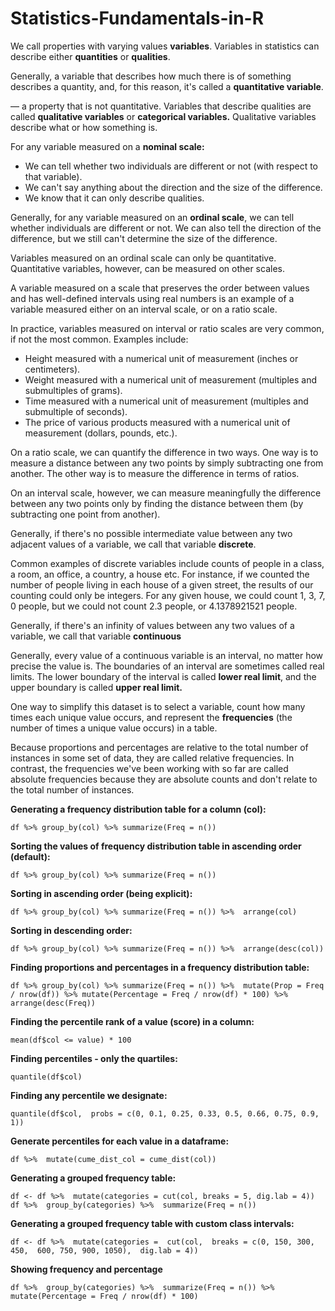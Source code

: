 # Statistics-Fundamentals-in-R


We call properties with varying values **variables**. 
Variables in statistics can describe either **quantities** or **qualities**.


Generally, a variable that describes how much there is of something describes a quantity, and, for this reason, it's called a **quantitative variable**.

— a property that is not quantitative. Variables that describe qualities are called **qualitative variables** or **categorical variables.**
 Qualitative variables describe what or how something is.

For any variable measured on a **nominal scale:**

- We can tell whether two individuals are different or not (with respect to that variable).
- We can't say anything about the direction and the size of the difference.
- We know that it can only describe qualities.

Generally, for any variable measured on an **ordinal scale**, we can tell whether individuals are different or not. 
We can also tell the direction of the difference, but we still can't determine the size of the difference.

Variables measured on an ordinal scale can only be quantitative.
 Quantitative variables, however, can be measured on other scales. 

A variable measured on a scale that preserves the order between values and has well-defined intervals using real numbers is an example of a variable measured either on an interval scale, or on a ratio scale.

In practice, variables measured on interval or ratio scales are very common, if not the most common. Examples include:

- Height measured with a numerical unit of measurement (inches or centimeters).
- Weight measured with a numerical unit of measurement (multiples and submultiples of grams).
- Time measured with a numerical unit of measurement (multiples and submultiple of seconds).
- The price of various products measured with a numerical unit of measurement (dollars, pounds, etc.).


On a ratio scale, we can quantify the difference in two ways. One way is to measure a distance between any two points by simply subtracting one from another.
 The other way is to measure the difference in terms of ratios.

On an interval scale, however, 
we can measure meaningfully the difference between any 
two points only by finding the distance between them 
(by subtracting one point from another).

Generally, if there's no possible intermediate value between any two adjacent 
values of a variable, we call that variable **discrete**.


Common examples of discrete variables include counts of people in a class,
 a room, an office, a country, a house etc. For instance, if we counted the number of
 people living in each house of a given street, the results of our counting could only be integers. 
For any given house, we could count 1, 3, 7, 0 people, but we could not count 2.3 people, or 4.1378921521 people.


Generally, if there's an infinity of values between any two values of a variable, 
we call that variable **continuous**


Generally, every value of a continuous variable is an interval, no matter how precise the value is. The boundaries of an interval are sometimes called real limits.
 The lower boundary of the interval is called **lower real limit**, and the upper boundary is called **upper real limit.**


One way to simplify this dataset is to select a variable,
 count how many times each unique value occurs, and represent
 the **frequencies** (the number of times a unique value occurs) in a table. 



Because proportions and percentages are relative to the total number
 of instances in some set of data, they are called relative frequencies. 
In contrast, the frequencies we've been working with so far are called absolute frequencies because they 
are absolute counts and don't relate to the total number of instances.


**Generating a frequency distribution table for a column (col):**

`df %>%
  group_by(col) %>%
  summarize(Freq = n())`

**Sorting the values of frequency distribution table in ascending order (default):**

`df %>%
  group_by(col) %>%
  summarize(Freq = n())`

**Sorting in ascending order (being explicit):**

`df %>%
  group_by(col) %>%
  summarize(Freq = n()) %>% 
  arrange(col)`

**Sorting in descending order:**

`df %>%
  group_by(col) %>%
  summarize(Freq = n()) %>% 
  arrange(desc(col))`

**Finding proportions and percentages in a frequency distribution table:**

`df %>%
  group_by(col) %>%
  summarize(Freq = n()) %>% 
  mutate(Prop = Freq / nrow(df)) %>%
  mutate(Percentage = Freq / nrow(df) * 100) %>% 
  arrange(desc(Freq))`

**Finding the percentile rank of a value (score) in a column:**

`mean(df$col <= value) * 100`

**Finding percentiles - only the quartiles:**

`quantile(df$col)`

**Finding any percentile we designate:**

`quantile(df$col, 
            probs = c(0, 0.1, 0.25, 0.33, 0.5, 0.66, 0.75, 0.9, 1))`

**Generate percentiles for each value in a dataframe:**

`df %>% 
  mutate(cume_dist_col = cume_dist(col))`

**Generating a grouped frequency table:**

`df <- df %>% 
  mutate(categories = cut(col, breaks = 5, dig.lab = 4))
df %>% 
  group_by(categories) %>% 
  summarize(Freq = n())`

**Generating a grouped frequency table with custom class intervals:**

`df <- df %>% 
  mutate(categories = 
           cut(col, 
               breaks = c(0, 150, 300, 450, 
               600, 750, 900, 1050), 
               dig.lab = 4))`

**Showing frequency and percentage**

`df %>% 
  group_by(categories) %>% 
  summarize(Freq = n()) %>% 
  mutate(Percentage = Freq / nrow(df) * 100)`
